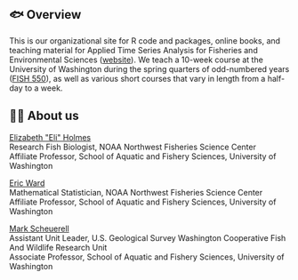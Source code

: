 ## :fish: Overview

This is our organizational site for R code and packages, online books, and teaching material for Applied Time Series Analysis for Fisheries and Environmental Sciences  ([website](https://atsa-es.github.io/)). We teach a 10-week course at the University of Washington during the spring quarters of odd-numbered years ([FISH 550](https://atsa-es.github.io/atsa/)), as well as various short courses that vary in length from a half-day to a week.

## :technologist: About us

[Elizabeth "Eli" Holmes](https://eeholmes.github.io/)  
Research Fish Biologist, NOAA Northwest Fisheries Science Center  
Affiliate Professor, School of Aquatic and Fishery Sciences, University of Washington  

[Eric Ward](https://ericward-noaa.github.io/)  
Mathematical Statistician, NOAA Northwest Fisheries Science Center  
Affiliate Professor, School of Aquatic and Fishery Sciences, University of Washington  

[Mark Scheuerell](https://faculty.washington.edu/scheuerl/)  
Assistant Unit Leader, U.S. Geological Survey Washington Cooperative Fish And Wildlife Research Unit  
Associate Professor, School of Aquatic and Fishery Sciences, University of Washington  

